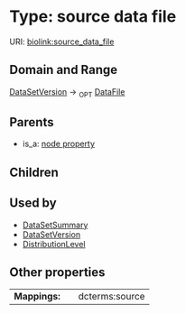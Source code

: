 
# Type: source data file




URI: [biolink:source_data_file](https://w3id.org/biolink/vocab/source_data_file)


## Domain and Range

[DataSetVersion](DataSetVersion.md) ->  <sub>OPT</sub> [DataFile](DataFile.md)

## Parents

 *  is_a: [node property](node_property.md)

## Children


## Used by

 * [DataSetSummary](DataSetSummary.md)
 * [DataSetVersion](DataSetVersion.md)
 * [DistributionLevel](DistributionLevel.md)

## Other properties

|  |  |  |
| --- | --- | --- |
| **Mappings:** | | dcterms:source |

